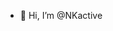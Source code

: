 - 👋 Hi, I’m @NKactive
<!---
NKactive/NKactive is a ✨ special ✨ repository because its `README.md` (this file) appears on your GitHub profile.
You can click the Preview link to take a look at your changes.
--->
